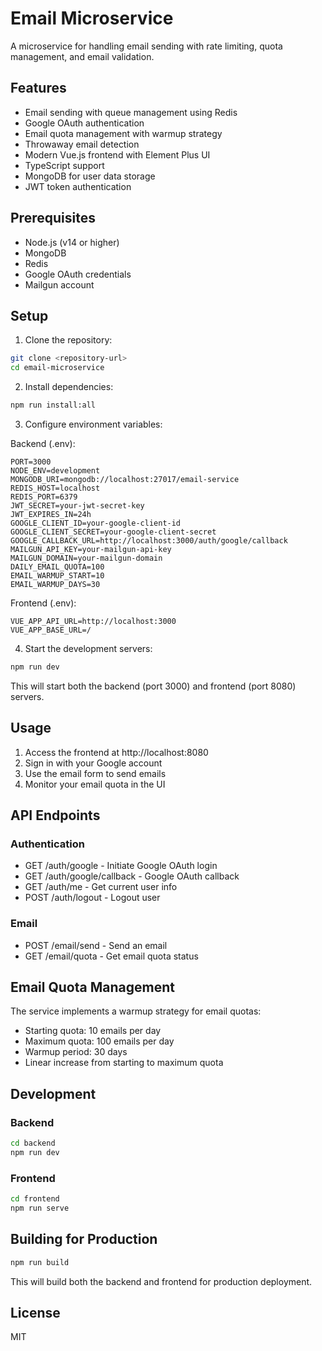 # Email Microservice

A microservice for handling email sending with rate limiting, quota management, and email validation.

## Features

- Email sending with queue management using Redis
- Google OAuth authentication
- Email quota management with warmup strategy
- Throwaway email detection
- Modern Vue.js frontend with Element Plus UI
- TypeScript support
- MongoDB for user data storage
- JWT token authentication

## Prerequisites

- Node.js (v14 or higher)
- MongoDB
- Redis
- Google OAuth credentials
- Mailgun account

## Setup

1. Clone the repository:
```bash
git clone <repository-url>
cd email-microservice
```

2. Install dependencies:
```bash
npm run install:all
```

3. Configure environment variables:

Backend (.env):
```env
PORT=3000
NODE_ENV=development
MONGODB_URI=mongodb://localhost:27017/email-service
REDIS_HOST=localhost
REDIS_PORT=6379
JWT_SECRET=your-jwt-secret-key
JWT_EXPIRES_IN=24h
GOOGLE_CLIENT_ID=your-google-client-id
GOOGLE_CLIENT_SECRET=your-google-client-secret
GOOGLE_CALLBACK_URL=http://localhost:3000/auth/google/callback
MAILGUN_API_KEY=your-mailgun-api-key
MAILGUN_DOMAIN=your-mailgun-domain
DAILY_EMAIL_QUOTA=100
EMAIL_WARMUP_START=10
EMAIL_WARMUP_DAYS=30
```

Frontend (.env):
```env
VUE_APP_API_URL=http://localhost:3000
VUE_APP_BASE_URL=/
```

4. Start the development servers:
```bash
npm run dev
```

This will start both the backend (port 3000) and frontend (port 8080) servers.

## Usage

1. Access the frontend at http://localhost:8080
2. Sign in with your Google account
3. Use the email form to send emails
4. Monitor your email quota in the UI

## API Endpoints

### Authentication
- GET /auth/google - Initiate Google OAuth login
- GET /auth/google/callback - Google OAuth callback
- GET /auth/me - Get current user info
- POST /auth/logout - Logout user

### Email
- POST /email/send - Send an email
- GET /email/quota - Get email quota status

## Email Quota Management

The service implements a warmup strategy for email quotas:
- Starting quota: 10 emails per day
- Maximum quota: 100 emails per day
- Warmup period: 30 days
- Linear increase from starting to maximum quota

## Development

### Backend
```bash
cd backend
npm run dev
```

### Frontend
```bash
cd frontend
npm run serve
```

## Building for Production

```bash
npm run build
```

This will build both the backend and frontend for production deployment.

## License

MIT 